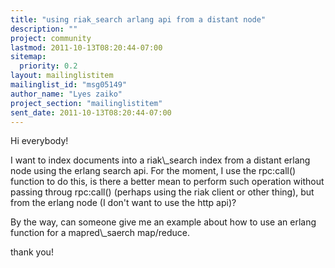 ```yaml
---
title: "using riak_search arlang api from a distant node"
description: ""
project: community
lastmod: 2011-10-13T08:20:44-07:00
sitemap:
  priority: 0.2
layout: mailinglistitem
mailinglist_id: "msg05149"
author_name: "Lyes zaiko"
project_section: "mailinglistitem"
sent_date: 2011-10-13T08:20:44-07:00
---
```



Hi everybody!

I want to index documents into a riak\\_search index from a distant erlang
node using the erlang search api. For the moment, I use the rpc:call()
function to do this, is there a better mean to perform such operation
without passing throug rpc:call() (perhaps using the riak client or other
thing), but from the erlang node (I don't want to use the http api)?


By the way, can someone give me an example about how to use an erlang
function for a mapred\\_saerch map/reduce.

thank you!
